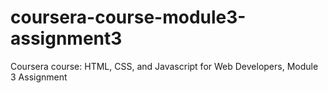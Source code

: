 # coursera-course-module3-assignment3
Coursera course: HTML, CSS, and Javascript for Web Developers, Module 3 Assignment
